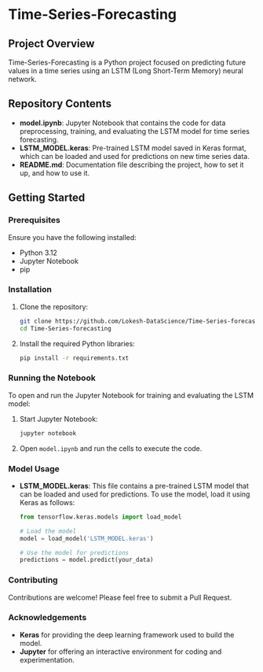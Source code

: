 # Time-Series-Forecasting

## Project Overview

Time-Series-Forecasting is a Python project focused on predicting future values in a time series using an LSTM (Long Short-Term Memory) neural network.

## Repository Contents

- **model.ipynb**: Jupyter Notebook that contains the code for data preprocessing, training, and evaluating the LSTM model for time series forecasting.
- **LSTM_MODEL.keras**: Pre-trained LSTM model saved in Keras format, which can be loaded and used for predictions on new time series data.
- **README.md**: Documentation file describing the project, how to set it up, and how to use it.

## Getting Started

### Prerequisites

Ensure you have the following installed:
- Python 3.12
- Jupyter Notebook
- pip

### Installation

1. Clone the repository:
    ```bash
    git clone https://github.com/Lokesh-DataScience/Time-Series-forecasting.git
    cd Time-Series-forecasting
    ```

2. Install the required Python libraries:
    ```bash
    pip install -r requirements.txt
    ```

### Running the Notebook

To open and run the Jupyter Notebook for training and evaluating the LSTM model:

1. Start Jupyter Notebook:
    ```bash
    jupyter notebook
    ```

2. Open `model.ipynb` and run the cells to execute the code.

### Model Usage

- **LSTM_MODEL.keras**: This file contains a pre-trained LSTM model that can be loaded and used for predictions. To use the model, load it using Keras as follows:

    ```python
    from tensorflow.keras.models import load_model
    
    # Load the model
    model = load_model('LSTM_MODEL.keras')
    
    # Use the model for predictions
    predictions = model.predict(your_data)
    ```

### Contributing

Contributions are welcome! Please feel free to submit a Pull Request.

### Acknowledgements

- **Keras** for providing the deep learning framework used to build the model.
- **Jupyter** for offering an interactive environment for coding and experimentation.
